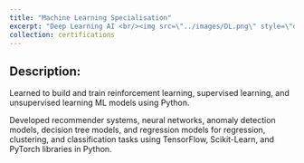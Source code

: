 ```yaml
---
title: "Machine Learning Specialisation"
excerpt: "Deep Learning AI <br/><img src=\"../images/DL.png\" style=\"display: block; margin-left: auto; margin-right: auto; width: 50%;\"/>"
collection: certifications
---
```


## Description:

Learned to build and train reinforcement learning, supervised learning, and unsupervised learning ML models using Python. 

Developed recommender systems, neural networks, anomaly detection models, decision tree models, and regression models for regression, clustering, and classification tasks using TensorFlow, Scikit-Learn, and PyTorch libraries in Python.
